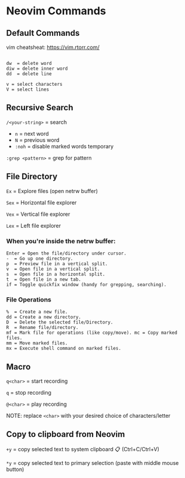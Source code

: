 # Neovim Commands

## Default Commands

vim cheatsheat: https://vim.rtorr.com/

```shell

dw  = delete word
diw = delete inner word
dd  = delete line

v = select characters
V = select lines

```

## Recursive Search

`/<your-string>` = search
- `n` = next word
- `N` = previous word
- `:noh` = disable marked words temporary

`:grep <pattern>` = grep for pattern

## File Directory

`Ex` = Explore files (open netrw buffer)

`Sex` = Horizontal file explorer

`Vex` = Vertical file explorer

`Lex` = Left file explorer

### When you're inside the netrw buffer:

```
Enter = Open the file/directory under cursor.
-  = Go up one directory.
p  = Preview file in a vertical split.
v  = Open file in a vertical split.
s  = Open file in a horizontal split.
t  = Open file in a new tab.
if = Toggle quickfix window (handy for grepping, searching).
```

### File Operations

```
%  = Create a new file.
dd = Create a new directory.
D  = Delete the selected file/Directory.
R  = Rename file/directory.
mf = Mark file for operations (like copy/move). mc = Copy marked files.
mm = Move marked files.
mx = Execute shell command on marked files.
```

## Macro

`q<char>` = start recording

`q` = stop recording

`@<char>` = play recording

NOTE: replace `<char>` with your desired choice of characters/letter

## Copy to clipboard from Neovim

`+y` = copy selected text to system clipboard 📋 (Ctrl+C/Ctrl+V)

`*y` = copy selected text to primary selection (paste with middle mouse button)